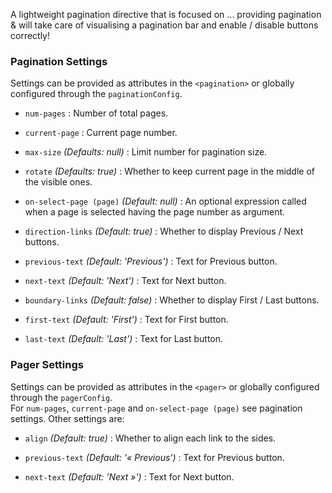 
A lightweight pagination directive that is focused on ... providing pagination & will take care of visualising a pagination bar and enable / disable buttons correctly!

### Pagination Settings ###

Settings can be provided as attributes in the `<pagination>` or globally configured through the `paginationConfig`.

 * `num-pages` <i class="icon-eye-open"></i>
 	:
 	Number of total pages.

 * `current-page` <i class="icon-eye-open"></i>
 	:
 	Current page number.

 * `max-size` <i class="icon-eye-open"></i>
 	_(Defaults: null)_ :
 	Limit number for pagination size.

 * `rotate`
 	_(Defaults: true)_ :
 	Whether to keep current page in the middle of the visible ones.

 * `on-select-page (page)`
 	_(Default: null)_ :
 	An optional expression called when a page is selected having the page number as argument.

 * `direction-links`
 	_(Default: true)_ :
 	Whether to display Previous / Next buttons.

 * `previous-text`
 	_(Default: 'Previous')_ :
 	Text for Previous button.

 * `next-text`
 	_(Default: 'Next')_ :
 	Text for Next button.

 * `boundary-links`
 	_(Default: false)_ :
 	Whether to display First / Last buttons.

 * `first-text`
 	_(Default: 'First')_ :
 	Text for First button.

 * `last-text`
 	_(Default: 'Last')_ :
 	Text for Last button.

### Pager Settings ###

Settings can be provided as attributes in the `<pager>` or globally configured through the `pagerConfig`.  
For `num-pages`,  `current-page` and `on-select-page (page)` see pagination settings. Other settings are:

 * `align`
 	_(Default: true)_ :
 	Whether to align each link to the sides.

 * `previous-text`
 	_(Default: '« Previous')_ :
 	Text for Previous button.

 * `next-text`
 	_(Default: 'Next »')_ :
 	Text for Next button.
